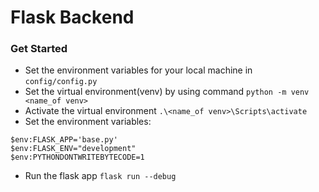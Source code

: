 # Flask Backend
### Get Started
- Set the environment variables for your local machine in ```config/config.py```
- Set the virtual environment(venv) by using command ```python -m venv <name_of venv>```
- Activate the virtual environment ```.\<name_of venv>\Scripts\activate```
- Set the environment variables:
```
$env:FLASK_APP='base.py'
$env:FLASK_ENV="development"
$env:PYTHONDONTWRITEBYTECODE=1
```
- Run the flask app ```flask run --debug```